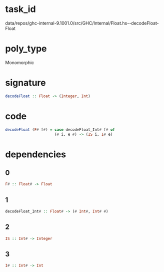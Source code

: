
# task_id
data/repos/ghc-internal-9.1001.0/src/GHC/Internal/Float.hs--decodeFloat-Float

# poly_type
Monomorphic

# signature
```haskell
decodeFloat :: Float -> (Integer, Int)
```   

# code
```haskell
decodeFloat (F# f#) = case decodeFloat_Int# f# of
                      (# i, e #) -> (IS i, I# e)
```

# dependencies
## 0
```haskell
F# :: Float# -> Float
```
## 1
```haskell
decodeFloat_Int# :: Float# -> (# Int#, Int# #)
```
## 2
```haskell
IS :: Int# -> Integer
```
## 3
```haskell
I# :: Int# -> Int
```